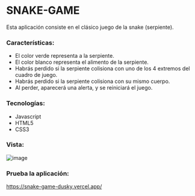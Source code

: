 # SNAKE-GAME
Esta aplicación consiste en el clásico juego de la snake (serpiente).

### Características:
- El color verde representa a la serpiente.
- El color blanco representa el alimento de la serpiente.
- Habrás perdido si la serpiente colisiona con uno de los 4 extremos del cuadro de juego.
- Habrás perdido si la serpiente colisiona con su mismo cuerpo.
- Al perder, aparecerá una alerta, y se reiniciará el juego.

### Tecnologías:
- Javascript
- HTML5
- CSS3

### Vista:
![image](https://user-images.githubusercontent.com/96211574/180677697-c7324e5f-e88e-49b2-a422-f4002fdc50d5.png)

### Prueba la aplicación:
https://snake-game-dusky.vercel.app/
